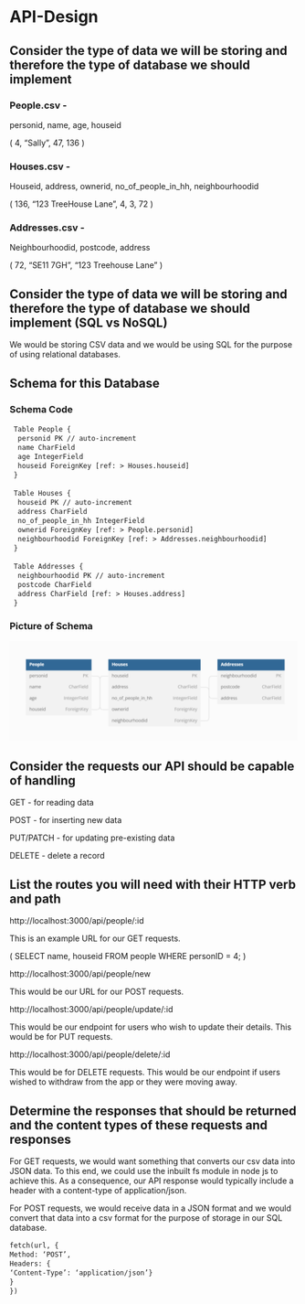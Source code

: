 # API-Design

## Consider the type of data we will be storing and therefore the type of database we should implement

### People.csv -
personid, name, age, houseid

( 4, “Sally”, 47, 136 )

### Houses.csv -
Houseid, address, ownerid, no_of_people_in_hh, neighbourhoodid

( 136, “123 TreeHouse Lane”, 4, 3, 72 )

### Addresses.csv -
Neighbourhoodid, postcode, address

( 72, “SE11 7GH”, “123 Treehouse Lane” )

## Consider the type of data we will be storing and therefore the type of database we should implement (SQL vs NoSQL)

We would be storing CSV data and we would be using SQL for the purpose of using relational databases.

## Schema for this Database

### Schema Code

```
 Table People {
  personid PK // auto-increment
  name CharField
  age IntegerField
  houseid ForeignKey [ref: > Houses.houseid]
 }

 Table Houses {
  houseid PK // auto-increment
  address CharField
  no_of_people_in_hh IntegerField
  ownerid ForeignKey [ref: > People.personid]
  neighbourhoodid ForeignKey [ref: > Addresses.neighbourhoodid]
 }

 Table Addresses {
  neighbourhoodid PK // auto-increment
  postcode CharField
  address CharField [ref: > Houses.address]
 }
```

### Picture of Schema

![alt text](https://github.com/codingkompot/API-Design/blob/main/Screenshot_3.png?raw=true)

## Consider the requests our API should be capable of handling

GET - for reading data

POST - for inserting new data

PUT/PATCH - for updating pre-existing data

DELETE - delete a record

## List the routes you will need with their HTTP verb and path

http://localhost:3000/api/people/:id

This is an example URL for our GET requests.

( SELECT name, houseid FROM people WHERE personID = 4; )

http://localhost:3000/api/people/new

This would be our URL for our POST requests.

http://localhost:3000/api/people/update/:id

This would be our endpoint for users who wish to update their details.
This would be for PUT requests.

http://localhost:3000/api/people/delete/:id

This would be for DELETE requests.
This would be our endpoint if users wished to withdraw from the app or they were moving away.

## Determine the responses that should be returned and the content types of these requests and responses

For GET requests, we would want something that converts our csv data into JSON data. To this end, we could use the inbuilt fs module in node js to achieve this. As a consequence, our API response would typically include a header with a content-type of application/json.

For POST requests, we would receive data in a JSON format and we would convert that data into a csv format for the purpose of storage in our SQL database.

```
fetch(url, {
Method: ‘POST’,
Headers: {
‘Content-Type’: ‘application/json’}
}
})
```

